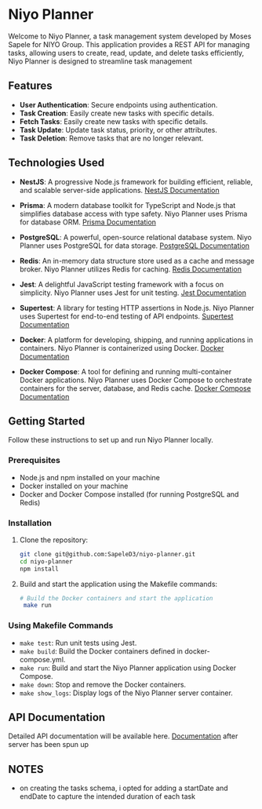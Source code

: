 # Niyo Planner

Welcome to Niyo Planner, a task management system developed by Moses Sapele for NIYO Group. This application provides a REST API for managing tasks, allowing users to create, read, update, and delete tasks efficiently, Niyo Planner is designed to streamline task management

## Features

- **User Authentication**: Secure endpoints using authentication.
- **Task Creation**: Easily create new tasks with specific details.
- **Fetch Tasks**: Easily create new tasks with specific details.
- **Task Update**: Update task status, priority, or other attributes.
- **Task Deletion**: Remove tasks that are no longer relevant.

## Technologies Used

- **NestJS**: A progressive Node.js framework for building efficient, reliable, and scalable server-side applications. [NestJS Documentation](https://nestjs.com/)
- **Prisma**: A modern database toolkit for TypeScript and Node.js that simplifies database access with type safety. Niyo Planner uses Prisma for database ORM. [Prisma Documentation](https://www.prisma.io/docs/)
- **PostgreSQL**: A powerful, open-source relational database system. Niyo Planner uses PostgreSQL for data storage. [PostgreSQL Documentation](https://www.postgresql.org/docs/)

- **Redis**: An in-memory data structure store used as a cache and message broker. Niyo Planner utilizes Redis for caching. [Redis Documentation](https://redis.io/documentation)

- **Jest**: A delightful JavaScript testing framework with a focus on simplicity. Niyo Planner uses Jest for unit testing. [Jest Documentation](https://jestjs.io/docs/en/getting-started)

- **Supertest**: A library for testing HTTP assertions in Node.js. Niyo Planner uses Supertest for end-to-end testing of API endpoints. [Supertest Documentation](https://github.com/visionmedia/supertest)

- **Docker**: A platform for developing, shipping, and running applications in containers. Niyo Planner is containerized using Docker. [Docker Documentation](https://docs.docker.com/)

- **Docker Compose**: A tool for defining and running multi-container Docker applications. Niyo Planner uses Docker Compose to orchestrate containers for the server, database, and Redis cache. [Docker Compose Documentation](https://docs.docker.com/compose/)

## Getting Started

Follow these instructions to set up and run Niyo Planner locally.

### Prerequisites

- Node.js and npm installed on your machine
- Docker installed on your machine
- Docker and Docker Compose installed (for running PostgreSQL and Redis)

### Installation

1. Clone the repository:

   ```bash
   git clone git@github.com:SapeleD3/niyo-planner.git
   cd niyo-planner
   npm install

   ```

2. Build and start the application using the Makefile commands:

   ```bash
   # Build the Docker containers and start the application
    make run
   ```

### Using Makefile Commands

- `make test`: Run unit tests using Jest.
- `make build`: Build the Docker containers defined in docker-compose.yml.
- `make run`: Build and start the Niyo Planner application using Docker Compose.
- `make down`: Stop and remove the Docker containers.
- `make show_logs`: Display logs of the Niyo Planner server container.

## API Documentation

Detailed API documentation will be available here. [Documentation](http://localhost:3000/api#/) after server has been spun up

## NOTES

- on creating the tasks schema, i opted for adding a startDate and endDate to capture the intended duration of each task
